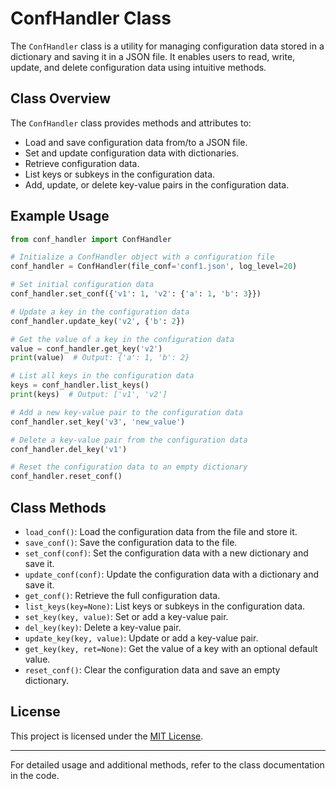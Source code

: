 # ConfHandler Class

The `ConfHandler` class is a utility for managing configuration data stored in a dictionary and saving it in a JSON file. It enables users to read, write, update, and delete configuration data using intuitive methods.

## Class Overview

The `ConfHandler` class provides methods and attributes to:

- Load and save configuration data from/to a JSON file.
- Set and update configuration data with dictionaries.
- Retrieve configuration data.
- List keys or subkeys in the configuration data.
- Add, update, or delete key-value pairs in the configuration data.

## Example Usage

```python
from conf_handler import ConfHandler

# Initialize a ConfHandler object with a configuration file
conf_handler = ConfHandler(file_conf='conf1.json', log_level=20)

# Set initial configuration data
conf_handler.set_conf({'v1': 1, 'v2': {'a': 1, 'b': 3}})

# Update a key in the configuration data
conf_handler.update_key('v2', {'b': 2})

# Get the value of a key in the configuration data
value = conf_handler.get_key('v2')
print(value)  # Output: {'a': 1, 'b': 2}

# List all keys in the configuration data
keys = conf_handler.list_keys()
print(keys)  # Output: ['v1', 'v2']

# Add a new key-value pair to the configuration data
conf_handler.set_key('v3', 'new_value')

# Delete a key-value pair from the configuration data
conf_handler.del_key('v1')

# Reset the configuration data to an empty dictionary
conf_handler.reset_conf()
```

## Class Methods

- `load_conf()`: Load the configuration data from the file and store it.
- `save_conf()`: Save the configuration data to the file.
- `set_conf(conf)`: Set the configuration data with a new dictionary and save it.
- `update_conf(conf)`: Update the configuration data with a dictionary and save it.
- `get_conf()`: Retrieve the full configuration data.
- `list_keys(key=None)`: List keys or subkeys in the configuration data.
- `set_key(key, value)`: Set or add a key-value pair.
- `del_key(key)`: Delete a key-value pair.
- `update_key(key, value)`: Update or add a key-value pair.
- `get_key(key, ret=None)`: Get the value of a key with an optional default value.
- `reset_conf()`: Clear the configuration data and save an empty dictionary.

## License

This project is licensed under the [MIT License](LICENSE).

---

For detailed usage and additional methods, refer to the class documentation in the code.